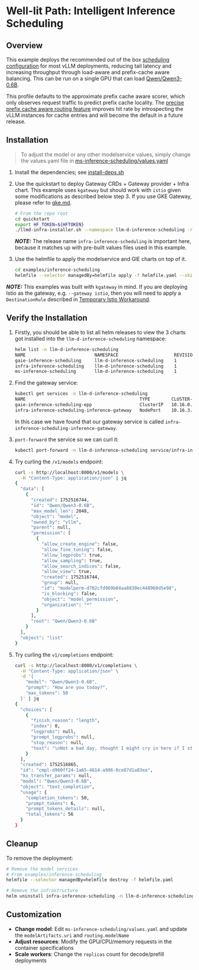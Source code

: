 # Well-lit Path: Intelligent Inference Scheduling

## Overview

This example deploys the recommended out of the box [scheduling configuration](https://github.com/llm-d/llm-d-inference-scheduler/blob/main/docs/architecture.md) for most vLLM deployments, reducing tail latency and increasing throughput through load-aware and prefix-cache aware balancing. This can be run on a single GPU that can load [Qwen/Qwen3-0.6B](https://huggingface.co/Qwen/Qwen3-0.6B).

This profile defaults to the approximate prefix cache aware scorer, which only observes request traffic to predict prefix cache locality. The [precise prefix cache aware routing feature](../precise-prefix-cache-aware) improves hit rate by introspecting the vLLM instances for cache entries and will become the default in a future release.

## Installation

> To adjust the model or any other modelservice values, simply change the values.yaml file in [ms-inference-scheduling/values.yaml](ms-inference-scheduling/values.yaml)

1. Install the dependencies; see [install-deps.sh](../../install-deps.sh)

1. Use the quickstart to deploy Gateway CRDs + Gateway provider + Infra chart. This example uses `kgateway` but should work with `istio` given some modifications as described below step 3. If you use GKE Gateway, please refer to [gke.md](./gke.md).

    ```bash
    # From the repo root
    cd quickstart
    export HF_TOKEN=${HFTOKEN}
    ./llmd-infra-installer.sh --namespace llm-d-inference-scheduling -r infra-inference-scheduling --gateway kgateway
    ```

    **_NOTE:_** The release name `infra-inference-scheduling` is important here, because it matches up with pre-built values files used in this example.

1. Use the helmfile to apply the modelservice and GIE charts on top of it.

    ```bash
    cd examples/inference-scheduling
    helmfile --selector managedBy=helmfile apply -f helmfile.yaml --skip-diff-on-install
    ```

**_NOTE:_** This examples was built with `kgateway` in mind. If you are deploying Istio as the gateway, e.g. `--gateway istio`, then you will need to apply a `DestinationRule` described in [Temporary Istio Workaround](../../istio-workaround.md).

## Verify the Installation

1. Firstly, you should be able to list all helm releases to view the 3 charts got installed into the `llm-d-inference-scheduling` namespace:

    ```bash
    helm list -n llm-d-inference-scheduling
    NAME                          NAMESPACE                     REVISION    UPDATED                                 STATUS      CHART                        APP VERSION
    gaie-inference-scheduling     llm-d-inference-scheduling    1           2025-07-24 10:44:30.543527 -0700 PDT    deployed    inferencepool-v0.5.1         v0.5.1
    infra-inference-scheduling    llm-d-inference-scheduling    1           2025-07-24 10:41:49.452841 -0700 PDT    deployed    llm-d-infra-v1.1.1        v0.2.0
    ms-inference-scheduling       llm-d-inference-scheduling    1           2025-07-24 10:44:35.91079 -0700 PDT     deployed    llm-d-modelservice-v0.2.0    v0.2.0
    ```

1. Find the gateway service:

    ```bash
    kubectl get services -n llm-d-inference-scheduling
    NAME                                           TYPE        CLUSTER-IP    EXTERNAL-IP   PORT(S)             AGE
    gaie-inference-scheduling-epp                  ClusterIP   10.16.0.249   <none>        9002/TCP,9090/TCP   96s
    infra-inference-scheduling-inference-gateway   NodePort    10.16.3.58    <none>        80:33377/TCP        4m19s
    ```

    In this case we have found that our gateway service is called `infra-inference-scheduling-inference-gateway`.

1. `port-forward` the service so we can curl it:

    ```bash
    kubectl port-forward -n llm-d-inference-scheduling service/infra-inference-scheduling-inference-gateway 8000:80
    ```

1. Try curling the `/v1/models` endpoint:

    ```bash
    curl -s http://localhost:8000/v1/models \
      -H "Content-Type: application/json" | jq
    {
      "data": [
        {
          "created": 1752516744,
          "id": "Qwen/Qwen3-0.6B",
          "max_model_len": 2048,
          "object": "model",
          "owned_by": "vllm",
          "parent": null,
          "permission": [
            {
              "allow_create_engine": false,
              "allow_fine_tuning": false,
              "allow_logprobs": true,
              "allow_sampling": true,
              "allow_search_indices": false,
              "allow_view": true,
              "created": 1752516744,
              "group": null,
              "id": "modelperm-d702cfd969b04aa8830ec448960d5e98",
              "is_blocking": false,
              "object": "model_permission",
              "organization": "*"
            }
          ],
          "root": "Qwen/Qwen3-0.6B"
        }
      ],
      "object": "list"
    }
    ```

1. Try curling the `v1/completions` endpoint:

    ```bash
    curl -s http://localhost:8000/v1/completions \
      -H "Content-Type: application/json" \
      -d '{
        "model": "Qwen/Qwen3-0.6B",
        "prompt": "How are you today?",
        "max_tokens": 50
      }' | jq
    {
      "choices": [
        {
          "finish_reason": "length",
          "index": 0,
          "logprobs": null,
          "prompt_logprobs": null,
          "stop_reason": null,
          "text": "\nNot a bad day, thought I might cry in here if I stopped... Settled right in there with my stomach full of ache :(\nIt's normal to feel slightly better, just keep it up and you'll be fine :)\nthanks"
        }
      ],
      "created": 1752516865,
      "id": "cmpl-d960ff24-1a65-4614-a986-0ce87d1a83ea",
      "kv_transfer_params": null,
      "model": "Qwen/Qwen3-0.6B",
      "object": "text_completion",
      "usage": {
        "completion_tokens": 50,
        "prompt_tokens": 6,
        "prompt_tokens_details": null,
        "total_tokens": 56
      }
    }
    ```

## Cleanup

To remove the deployment:

```bash
# Remove the model services
# From examples/inference-scheduling
helmfile --selector managedBy=helmfile destroy -f helmfile.yaml

# Remove the infrastructure
helm uninstall infra-inference-scheduling -n llm-d-inference-scheduling
```

## Customization

- **Change model**: Edit `ms-inference-scheduling/values.yaml` and update the `modelArtifacts.uri` and `routing.modelName`
- **Adjust resources**: Modify the GPU/CPU/memory requests in the container specifications
- **Scale workers**: Change the `replicas` count for decode/prefill deployments
